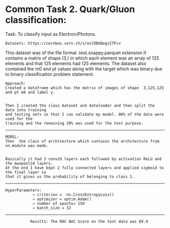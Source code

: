 # Common Task 2. Quark/Gluon classification:

Task: To classify input as Electron/Photons.

    Datasets: https://cernbox.cern.ch/s/oolDBdQegsITFcv

This dataset was of the file format  .test.snappy.parquet extension
It contains a matrix of shape (3,) in which each element was an array of 125 elements and that 125 elements had 125 elements. 
The dataset also contained the m0 and pt values along with the target which was binary due to binary classification problem statement.


    Approach:
	Created a dataframe which has the matrix of images of shape  3,125,125 and pt m0 and label y. 


	Then I created the class dataset and dataloader and then split the data into training 
	and testing sets so that I can validate my model. 80% of the data were used for the 
	training and the remaining 20% was used for the test purpose.
------------------------------------------------------------------------------------------------------------------------------------------------------------------

    MODEL:
	Then  the class of architecture which contains the architecture from nn.module was made. 


	Basically it had 3 conv2d layers each followed by activation ReLU and the maxpool2d layers. 
	At the end I have kept 2 fully connected layers and applied sigmoid to the final layer so 
	that it gives us the probability of belonging to class 1.
------------------------------------------------------------------------------------------------------------------------------------------------------------------

	HyperParameters:
                → criterion =  nn.CrossEntropyLoss()
                → optimizer = optim.Adam()
                → number of epochs= 150
                → batch_size = 32
 ------------------------------------------------------------------------------------------------------------------------------------------------------------------

               Results: The ROC AUC Score on the test data was 69.9
